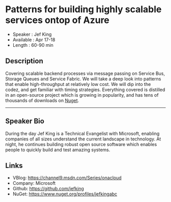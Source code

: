 Patterns for building highly scalable services ontop of Azure
========================

* Speaker   : Jef King
* Available : Apr 17-18
* Length    : 60-90 min

Description
-----------

Covering scalable backend processes via message passing on Service Bus, Storage Queues and Service Fabric. We will take a deep look into patterns that enable high-throughput at relatively low cost. We will dip into the codez, and get familiar with timing strategies. Everything covered is distilled in an open-source project which is growing in popularity, and has tens of thousands of downloads on [Nuget](https://www.nuget.org/packages/King.Service/). 

---------------

Speaker Bio
-----------

During the day Jef King is a Technical Evangelist with Microsoft, enabling companies of all sizes understand the current landscape in technology. At night, he continues building robust open source software which enables people to quickly build and test amazing systems.

Links
-----

* VBlog: https://channel9.msdn.com/Series/onacloud
* Company: Microsoft
* Github: https://github.com/jefking
* NuGet: https://www.nuget.org/profiles/jefkingabc
